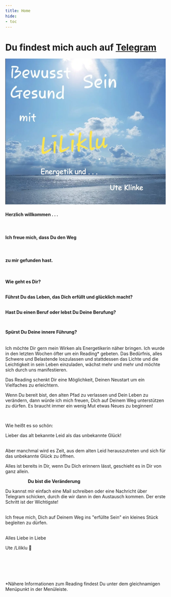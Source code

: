 ```yaml
---
title: Home
hide:
- toc
---
```

# Du findest mich auch auf [Telegram](https://t.me/Liliklu)

![](img/opener.png)





#### Herzlich willkommen . . .

​

#### Ich freue mich, dass Du den Weg          

<br>

#### zu mir gefunden hast.

<br>

**Wie geht es Dir?**
<br>
​

**Führst Du das Leben, das Dich erfüllt und glücklich macht?**
<br>
​

**Hast Du einen Beruf oder lebst Du Deine Berufung?**

​<br>

**Spürst Du Deine innere Führung?**
<br>
<br><br>
Ich möchte Dir gern mein Wirken als Energetikerin näher bringen. Ich wurde in den letzten Wochen öfter um ein Reading* gebeten. Das Bedürfnis, alles Schwere und Belastende loszulassen und stattdessen das Lichte und die Leichtigkeit in sein Leben einzuladen, wächst mehr und mehr und möchte sich durch uns manifestieren.

Das Reading schenkt Dir eine Möglichkeit, Deinen Neustart um ein
Vielfaches zu erleichtern.

Wenn Du bereit bist, den alten Pfad zu verlassen und Dein Leben zu verändern, dann würde ich mich freuen, Dich auf Deinem Weg unterstützen zu dürfen. Es braucht immer ein wenig Mut etwas Neues zu beginnen!

<br>

Wie heißt es so schön:

Lieber das alt bekannte Leid als das unbekannte Glück!

<br>
Aber manchmal wird es Zeit, aus dem alten Leid herauszutreten und sich für das unbekannte Glück zu öffnen.

Alles ist bereits in Dir, wenn Du Dich erinnern lässt, geschieht es in Dir von ganz allein. 

                  **Du bist die Veränderung**

Du kannst mir einfach eine Mail schreiben oder eine Nachricht über Telegram schicken, durch die wir dann in den Austausch kommen. Der erste Schritt ist der Wichtigste!
<br>​

Ich freue mich, Dich auf Deinem Weg ins "erfüllte Sein" ein kleines Stück begleiten zu dürfen.

<br>
​
Alles Liebe in Liebe

Ute /Liliklu 🦋

​
<br><br><br>
​

*Nähere Informationen zum Reading findest Du unter dem gleichnamigen Menüpunkt in der Menüleiste.

​
